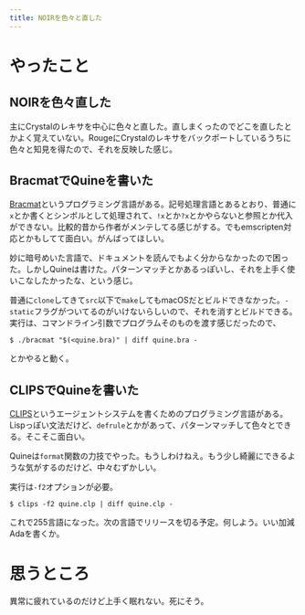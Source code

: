 ```yaml
---
title: NOIRを色々と直した
---
```


# やったこと

## NOIRを色々直した

主にCrystalのレキサを中心に色々と直した。直しまくったのでどこを直したとかよく覚えていない。RougeにCrystalのレキサをバックポートしているうちに色々と知見を得たので、それを反映した感じ。

## BracmatでQuineを書いた

[Bracmat](https://github.com/BartJongejan/Bracmat)というプログラミング言語がある。記号処理言語とあるとおり、普通に`x`とか書くとシンボルとして処理されて、`!x`とか`?x`とかやらないと参照とか代入ができない。比較的昔から作者がメンテしてる感じがする。でもemscripten対応とかもしてて面白い。がんばってほしい。

妙に暗号めいた言語で、ドキュメントを読んでもよく分からなかったので困った。しかしQuineは書けた。パターンマッチとかあるっぽいし、それを上手く使いこなしたかったな、という感じ。

普通に`clone`してきて`src`以下で`make`してもmacOSだとビルドできなかった。`-static`フラグがついてるのがいけないらしいので、それを消すとビルドできる。実行は、コマンドライン引数でプログラムそのものを渡す感じだったので、

```console
$ ./bracmat "$(<quine.bra)" | diff quine.bra -
```

とかやると動く。

## CLIPSでQuineを書いた


[CLIPS](http://www.clipsrules.net)というエージェントシステムを書くためのプログラミング言語がある。Lispっぽい文法だけど、`defrule`とかがあって、パターンマッチして色々とできる。そこそこ面白い。

Quineは`format`関数の力技でやった。もうしわけねえ。もう少し綺麗にできるような気がするのだけど、中々むずかしい。

実行は`-f2`オプションが必要。

```console
$ clips -f2 quine.clp | diff quine.clp -
```

これで255言語になった。次の言語でリリースを切る予定。何しよう。いい加減Adaを書くか。

# 思うところ

異常に疲れているのだけど上手く眠れない。死にそう。

